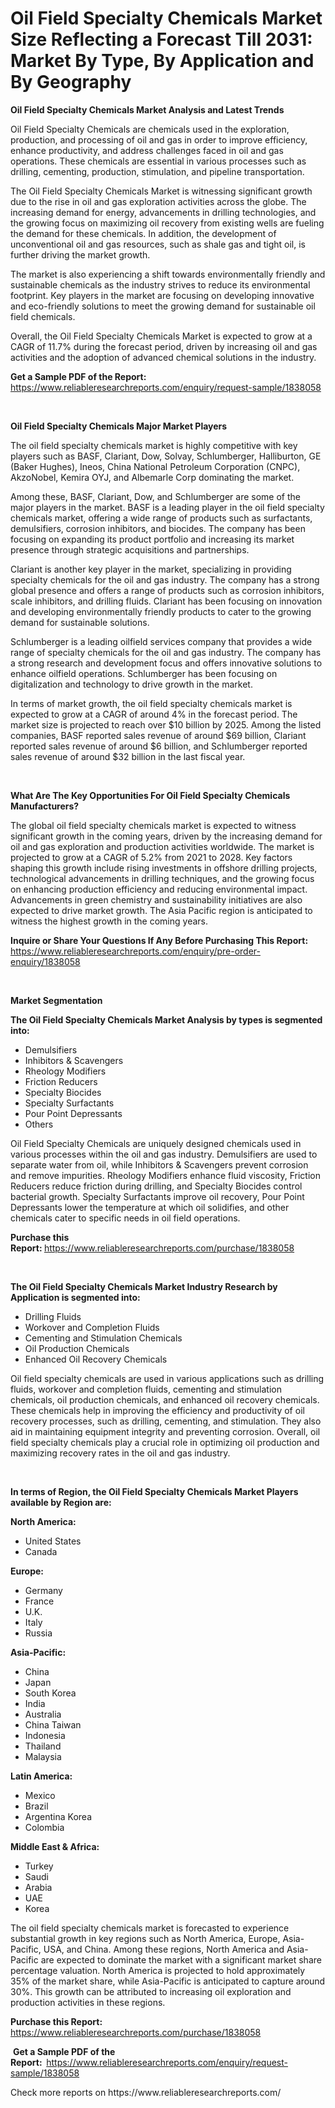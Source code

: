 <p><h1>Oil Field Specialty Chemicals Market Size Reflecting a Forecast Till 2031: Market By Type, By Application and By Geography</h1></p><p><strong>Oil Field Specialty Chemicals Market Analysis and Latest Trends</strong></p>
<p><p>Oil Field Specialty Chemicals are chemicals used in the exploration, production, and processing of oil and gas in order to improve efficiency, enhance productivity, and address challenges faced in oil and gas operations. These chemicals are essential in various processes such as drilling, cementing, production, stimulation, and pipeline transportation.</p><p>The Oil Field Specialty Chemicals Market is witnessing significant growth due to the rise in oil and gas exploration activities across the globe. The increasing demand for energy, advancements in drilling technologies, and the growing focus on maximizing oil recovery from existing wells are fueling the demand for these chemicals. In addition, the development of unconventional oil and gas resources, such as shale gas and tight oil, is further driving the market growth.</p><p>The market is also experiencing a shift towards environmentally friendly and sustainable chemicals as the industry strives to reduce its environmental footprint. Key players in the market are focusing on developing innovative and eco-friendly solutions to meet the growing demand for sustainable oil field chemicals.</p><p>Overall, the Oil Field Specialty Chemicals Market is expected to grow at a CAGR of 11.7% during the forecast period, driven by increasing oil and gas activities and the adoption of advanced chemical solutions in the industry.</p></p>
<p><strong>Get a Sample PDF of the Report:&nbsp;</strong> <a href="https://www.reliableresearchreports.com/enquiry/request-sample/1838058">https://www.reliableresearchreports.com/enquiry/request-sample/1838058</a></p>
<p>&nbsp;</p>
<p><strong>Oil Field Specialty Chemicals Major Market Players</strong></p>
<p><p>The oil field specialty chemicals market is highly competitive with key players such as BASF, Clariant, Dow, Solvay, Schlumberger, Halliburton, GE (Baker Hughes), Ineos, China National Petroleum Corporation (CNPC), AkzoNobel, Kemira OYJ, and Albemarle Corp dominating the market.</p><p>Among these, BASF, Clariant, Dow, and Schlumberger are some of the major players in the market. BASF is a leading player in the oil field specialty chemicals market, offering a wide range of products such as surfactants, demulsifiers, corrosion inhibitors, and biocides. The company has been focusing on expanding its product portfolio and increasing its market presence through strategic acquisitions and partnerships.</p><p>Clariant is another key player in the market, specializing in providing specialty chemicals for the oil and gas industry. The company has a strong global presence and offers a range of products such as corrosion inhibitors, scale inhibitors, and drilling fluids. Clariant has been focusing on innovation and developing environmentally friendly products to cater to the growing demand for sustainable solutions.</p><p>Schlumberger is a leading oilfield services company that provides a wide range of specialty chemicals for the oil and gas industry. The company has a strong research and development focus and offers innovative solutions to enhance oilfield operations. Schlumberger has been focusing on digitalization and technology to drive growth in the market.</p><p>In terms of market growth, the oil field specialty chemicals market is expected to grow at a CAGR of around 4% in the forecast period. The market size is projected to reach over $10 billion by 2025. Among the listed companies, BASF reported sales revenue of around $69 billion, Clariant reported sales revenue of around $6 billion, and Schlumberger reported sales revenue of around $32 billion in the last fiscal year.</p></p>
<p>&nbsp;</p>
<p><strong>What Are The Key Opportunities For Oil Field Specialty Chemicals Manufacturers?</strong></p>
<p><p>The global oil field specialty chemicals market is expected to witness significant growth in the coming years, driven by the increasing demand for oil and gas exploration and production activities worldwide. The market is projected to grow at a CAGR of 5.2% from 2021 to 2028. Key factors shaping this growth include rising investments in offshore drilling projects, technological advancements in drilling techniques, and the growing focus on enhancing production efficiency and reducing environmental impact. Advancements in green chemistry and sustainability initiatives are also expected to drive market growth. The Asia Pacific region is anticipated to witness the highest growth in the coming years.</p></p>
<p><strong>Inquire or Share Your Questions If Any Before Purchasing This Report:</strong> <a href="https://www.reliableresearchreports.com/enquiry/pre-order-enquiry/1838058">https://www.reliableresearchreports.com/enquiry/pre-order-enquiry/1838058</a></p>
<p>&nbsp;</p>
<p><strong>Market Segmentation</strong></p>
<p><strong>The Oil Field Specialty Chemicals Market Analysis by types is segmented into:</strong></p>
<p><ul><li>Demulsifiers</li><li>Inhibitors & Scavengers</li><li>Rheology Modifiers</li><li>Friction Reducers</li><li>Specialty Biocides</li><li>Specialty Surfactants</li><li>Pour Point Depressants</li><li>Others</li></ul></p>
<p><p>Oil Field Specialty Chemicals are uniquely designed chemicals used in various processes within the oil and gas industry. Demulsifiers are used to separate water from oil, while Inhibitors & Scavengers prevent corrosion and remove impurities. Rheology Modifiers enhance fluid viscosity, Friction Reducers reduce friction during drilling, and Specialty Biocides control bacterial growth. Specialty Surfactants improve oil recovery, Pour Point Depressants lower the temperature at which oil solidifies, and other chemicals cater to specific needs in oil field operations.</p></p>
<p><strong>Purchase this Report:&nbsp;</strong><a href="https://www.reliableresearchreports.com/purchase/1838058">https://www.reliableresearchreports.com/purchase/1838058</a></p>
<p>&nbsp;</p>
<p><strong>The Oil Field Specialty Chemicals Market Industry Research by Application is segmented into:</strong></p>
<p><ul><li>Drilling Fluids</li><li>Workover and Completion Fluids</li><li>Cementing and Stimulation Chemicals</li><li>Oil Production Chemicals</li><li>Enhanced Oil Recovery Chemicals</li></ul></p>
<p><p>Oil field specialty chemicals are used in various applications such as drilling fluids, workover and completion fluids, cementing and stimulation chemicals, oil production chemicals, and enhanced oil recovery chemicals. These chemicals help in improving the efficiency and productivity of oil recovery processes, such as drilling, cementing, and stimulation. They also aid in maintaining equipment integrity and preventing corrosion. Overall, oil field specialty chemicals play a crucial role in optimizing oil production and maximizing recovery rates in the oil and gas industry.</p></p>
<p>&nbsp;</p>
<p><strong>In terms of Region, the Oil Field Specialty Chemicals Market Players available by Region are:</strong></p>
<p>
    <p> <strong> North America: </strong>
        <ul>
            <li>United States</li>
            <li>Canada</li>
        </ul>
        </p> 
    <p> <strong> Europe: </strong>
        <ul>
            <li>Germany</li>
            <li>France</li>
            <li>U.K.</li>
            <li>Italy</li>
            <li>Russia</li>
        </ul>
        </p> 
    <p> <strong> Asia-Pacific: </strong>
        <ul>
            <li>China</li>
            <li>Japan</li>
            <li>South Korea</li>
            <li>India</li>
            <li>Australia</li>
            <li>China Taiwan</li>
            <li>Indonesia</li>
            <li>Thailand</li>
            <li>Malaysia</li>
        </ul>
        </p> 
    <p> <strong> Latin America: </strong>
        <ul>
            <li>Mexico</li>
            <li>Brazil</li>
            <li>Argentina Korea</li>
            <li>Colombia</li>
        </ul>
        </p> 
    <p> <strong> Middle East & Africa: </strong>
        <ul>
            <li>Turkey</li>
            <li>Saudi</li>
            <li>Arabia</li>
            <li>UAE</li>
            <li>Korea</li>
        </ul>
    </p>
    </p>
<p><p>The oil field specialty chemicals market is forecasted to experience substantial growth in key regions such as North America, Europe, Asia-Pacific, USA, and China. Among these regions, North America and Asia-Pacific are expected to dominate the market with a significant market share percentage valuation. North America is projected to hold approximately 35% of the market share, while Asia-Pacific is anticipated to capture around 30%. This growth can be attributed to increasing oil exploration and production activities in these regions.</p></p>
<p><strong>Purchase this Report: </strong><a href="https://www.reliableresearchreports.com/purchase/1838058">https://www.reliableresearchreports.com/purchase/1838058</a></p>
<p>&nbsp;<strong>Get a Sample PDF of the Report:&nbsp;&nbsp;</strong><a href="https://www.reliableresearchreports.com/enquiry/request-sample/1838058">https://www.reliableresearchreports.com/enquiry/request-sample/1838058</a></p>
<p><strong></strong></p>
<p>Check more reports on https://www.reliableresearchreports.com/</p>